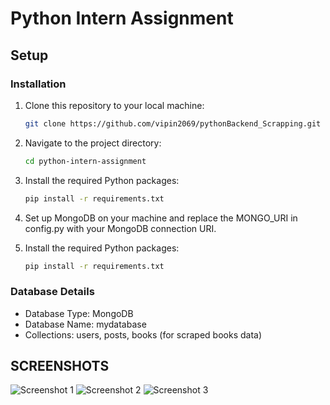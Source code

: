# Python Intern Assignment

## Setup

### Installation

1. Clone this repository to your local machine:

   ```bash
   git clone https://github.com/vipin2069/pythonBackend_Scrapping.git
   
2. Navigate to the project directory:

   ```bash
   cd python-intern-assignment
   
3. Install the required Python packages:

   ```bash
   pip install -r requirements.txt
   
4. Set up MongoDB on your machine and replace the MONGO_URI in config.py with your MongoDB connection URI.

5. Install the required Python packages:

   ```bash
   pip install -r requirements.txt

### Database Details
- Database Type: MongoDB
- Database Name: mydatabase
- Collections: users, posts, books (for scraped books data)

## SCREENSHOTS
![Screenshot 1](./screenshots/Screenshot%202023-09-28%20003011.png) 
![Screenshot 2](./screenshots/Screenshot%202023-09-28%20003028.png) 
![Screenshot 3](./screenshots/Screenshot%202023-09-28%20003048.png)

